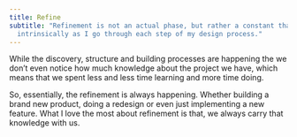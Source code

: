 ```yaml
---
title: Refine
subtitle: "Refinement is not an actual phase, but rather a constant that happens
  intrinsically as I go through each step of my design process."
---
```


While the discovery, structure and building processes are happening the we
don’t even notice how much knowledge about the project we have, which means that
we spent less and less time learning and more time doing.

So, essentially, the refinement is always happening. Whether building a brand
new product, doing a redesign or even just implementing a new feature. What I
love the most about refinement is that, we always carry that knowledge with us.
